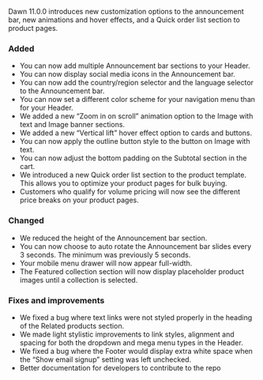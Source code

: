 Dawn 11.0.0 introduces new customization options to the announcement bar, new animations and hover effects, and a Quick order list section to product pages. 

### Added
- You can now add multiple Announcement bar sections to your Header. 
- You can now display social media icons in the Announcement bar. 
- You can now add the country/region selector and the language selector to the Announcement bar.
- You can now set a different color scheme for your navigation menu than for your Header. 
- We added a new “Zoom in on scroll” animation option to the Image with text and Image banner sections.
- We added a new “Vertical lift” hover effect option to cards and buttons. 
- You can now apply the outline button style to the button on Image with text. 
- You can now adjust the bottom padding on the Subtotal section in the cart.
- We introduced a new Quick order list section to the product template. This allows you to optimize your product pages for bulk buying. 
- Customers who qualify for volume pricing will now see the different price breaks on your product pages. 

### Changed
- We reduced the height of the Announcement bar section.
- You can now choose to auto rotate the Announcement bar slides every 3 seconds. The minimum was previously 5 seconds.
- Your mobile menu drawer will now appear full-width.
- The Featured collection section will now display placeholder product images until a collection is selected. 

### Fixes and improvements
- We fixed a bug where text links were not styled properly in the heading of the Related products section.
- We made light stylistic improvements to link styles, alignment and spacing for both the dropdown and mega menu types in the Header.
- We fixed a bug where the Footer would display extra white space when the “Show email signup” setting was left unchecked. 
- Better documentation for developers to contribute to the repo